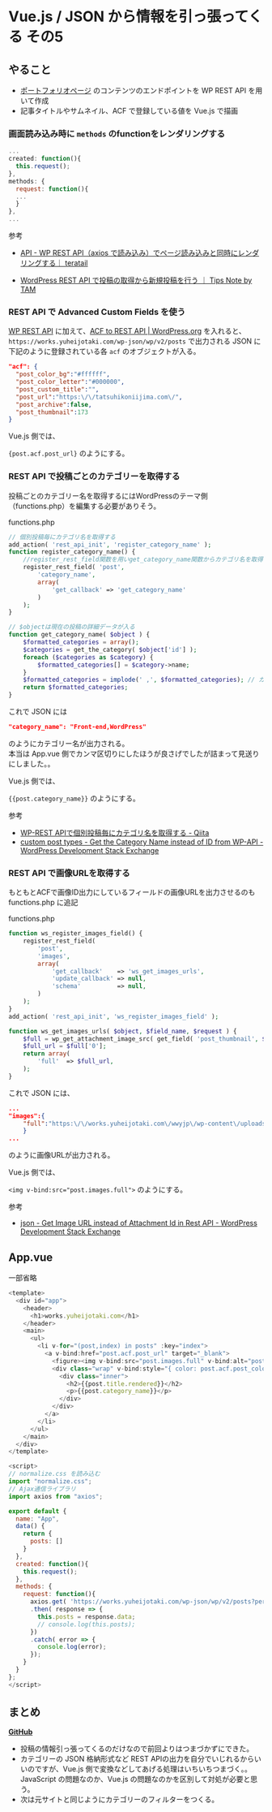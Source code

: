 # Vue.js / JSON から情報を引っ張ってくる その5

## やること

- [ポートフォリオページ](https://works.yuheijotaki.com) のコンテンツのエンドポイントを WP REST API を用いて作成
- 記事タイトルやサムネイル、ACF で登録している値を Vue.js で描画

### 画面読み込み時に `methods` のfunctionをレンダリングする

```javascript
...
created: function(){
  this.request();
},
methods: {
  request: function(){
  ...
  }
},
...
```

参考

- [API \- WP REST API（axios で読み込み）でページ読み込みと同時にレンダリングする｜ teratail](https://teratail.com/questions/110810)

- [WordPress REST API で投稿の取得から新規投稿を行う ｜ Tips Note by TAM](https://www.tam-tam.co.jp/tipsnote/cms/post10274.html)

### REST API で Advanced Custom Fields を使う

[WP REST API](https://ja.wp-api.org/) に加えて、[ACF to REST API \| WordPress\.org](https://ja.wordpress.org/plugins/acf-to-rest-api/) を入れると、`https://works.yuheijotaki.com/wp-json/wp/v2/posts` で出力される JSON に下記のように登録されている各 `acf` のオブジェクトが入る。

```json
"acf": {
  "post_color_bg":"#ffffff",
  "post_color_letter":"#000000",
  "post_custom_title":"",
  "post_url":"https:\/\/tatsuhikoniijima.com\/",
  "post_archive":false,
  "post_thumbnail":173
}
```

Vue.js 側では、

`{post.acf.post_url}` のようにする。

### REST API で投稿ごとのカテゴリーを取得する

投稿ごとのカテゴリー名を取得するにはWordPressのテーマ側（functions.php）を編集する必要がありそう。

functions.php

```php
// 個別投稿毎にカテゴリ名を取得する
add_action( 'rest_api_init', 'register_category_name' );
function register_category_name() {
	//register_rest_field関数を用いget_category_name関数からカテゴリ名を取得し、追加する
	register_rest_field( 'post',
		'category_name',
		array(
			'get_callback' => 'get_category_name'
		)
	);
}

// $objectは現在の投稿の詳細データが入る
function get_category_name( $object ) {
	$formatted_categories = array();
	$categories = get_the_category( $object['id'] );
	foreach ($categories as $category) {
		$formatted_categories[] = $category->name;
	}
	$formatted_categories = implode(' ,', $formatted_categories); // カテゴリー配列をカンマ区切りに変換
	return $formatted_categories;
}
```

これで JSON には

```json
"category_name": "Front-end,WordPress"
```

のようにカテゴリー名が出力される。  
本当は App.vue 側でカンマ区切りにしたほうが良さげでしたが詰まって見送りにしました。。

Vue.js 側では、

`{{post.category_name}}` のようにする。

参考

- [WP\-REST APIで個別投稿毎にカテゴリ名を取得する \- Qiita](https://qiita.com/yumayamada1029/items/c40e40200899330f957b)
- [custom post types \- Get the Category Name instead of ID from WP\-API \- WordPress Development Stack Exchange](https://wordpress.stackexchange.com/questions/287931/get-the-category-name-instead-of-id-from-wp-api)

### REST API で画像URLを取得する

もともとACFで画像ID出力にしているフィールドの画像URLを出力させるのも functions.php に追記

functions.php

```php
function ws_register_images_field() {
	register_rest_field(
		'post',
		'images',
		array(
			'get_callback'    => 'ws_get_images_urls',
			'update_callback' => null,
			'schema'          => null,
		)
	);
}
add_action( 'rest_api_init', 'ws_register_images_field' );

function ws_get_images_urls( $object, $field_name, $request ) {
	$full = wp_get_attachment_image_src( get_field( 'post_thumbnail', $object->id ), 'full' );
	$full_url = $full['0'];
	return array(
		'full'  => $full_url,
	);
}
```

これで JSON には、

```json
...
"images":{
	"full":"https:\/\/works.yuheijotaki.com\/wwyjp\/wp-content\/uploads\/2018\/09\/tatsuhikoniijima.jpg"
	}
...
```

のように画像URLが出力される。

Vue.js 側では、

`<img v-bind:src="post.images.full">` のようにする。

参考

- [json \- Get Image URL instead of Attachment Id in Rest API \- WordPress Development Stack Exchange](https://wordpress.stackexchange.com/questions/271448/get-image-url-instead-of-attachment-id-in-rest-api)

## App.vue

一部省略

```javascript
<template>
  <div id="app">
    <header>
      <h1>works.yuheijotaki.com</h1>
    </header>
    <main>
      <ul>
        <li v-for="(post,index) in posts" :key="index">
          <a v-bind:href="post.acf.post_url" target="_blank">
            <figure><img v-bind:src="post.images.full" v-bind:alt="post.title.rendered"></figure>
            <div class="wrap" v-bind:style="{ color: post.acf.post_color_letter, background: post.acf.post_color_bg }">
              <div class="inner">
                <h2>{{post.title.rendered}}</h2>
                <p>{{post.category_name}}</p>
              </div>
            </div>
          </a>
        </li>
      </ul>
    </main>
  </div>
</template>

<script>
// normalize.css を読み込む
import "normalize.css";
// Ajax通信ライブラリ
import axios from "axios";

export default {
  name: "App",
  data() {
    return {
      posts: []
    }
  },
  created: function(){
    this.request();
  },
  methods: {
    request: function(){
      axios.get( 'https://works.yuheijotaki.com/wp-json/wp/v2/posts?per_page=100' )
      .then( response => {
        this.posts = response.data;
        // console.log(this.posts);
      })
      .catch( error => {
        console.log(error);
      });
    }
  }
};
</script>
```

## まとめ

**[GitHub](https://github.com/yuheijotaki/vue-study_20190215)**

- 投稿の情報引っ張ってくるのだけなので前回よりはつまづかずにできた。
- カテゴリーの JSON 格納形式など REST APIの出力を自分でいじれるからいいのですが、Vue.js 側で変換などしてあげる処理はいちいちつまづく。。JavaScript の問題なのか、Vue.js の問題なのかを区別して対処が必要と思う。
- 次は元サイトと同じようにカテゴリーのフィルターをつくる。
